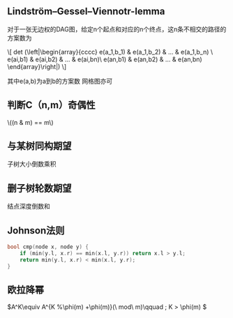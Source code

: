 ## Lindström–Gessel–Viennotr-lemma
对于一张无边权的DAG图，给定n个起点和对应的n个终点，这n条不相交的路径的方案数为

\\[
det (\left|\begin{array}{cccc} 
    e(a_1,b_1) &    e(a_1,b_2)    & ... & e(a_1,b_n) \\ 
    e(ai,b1) &  e(ai,b2)  & ... & e(ai,bn)\\ 
    e(an,b1) & e(an,b2) & ... & e(an,bn) 
\end{array}\right|)
\\]

其中e(a,b)为a到b的方案数
网格图亦可

## 判断C（n,m）奇偶性

\\((n \& m) == m\\)


## 与某树同构期望
子树大小倒数乘积
## 删子树轮数期望
结点深度倒数和
## Johnson法则
```cpp
bool cmp(node x, node y) {
    if (min(y.l, x.r) == min(x.l, y.r)) return x.l > y.l;
    return min(y.l, x.r) < min(x.l, y.r);
}
```
## 欧拉降幂
$A^K\equiv A^{K \%\phi(m) +\phi(m)}(\ mod\ m)\qquad \; K >  \phi(m) $